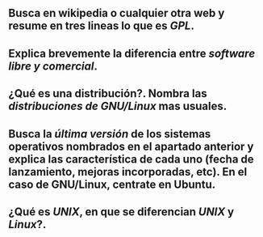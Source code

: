 ## Busca en wikipedia o cualquier otra web y resume en tres lineas lo que es _GPL_.

## Explica brevemente la diferencia entre _software libre y comercial_.

## ¿Qué es una distribución?. Nombra las _distribuciones de GNU/Linux_ mas usuales.

## Busca la _última versión_ de los sistemas operativos nombrados en el apartado anterior y explica las característica de cada uno (fecha de lanzamiento, mejoras incorporadas, etc). En el caso de GNU/Linux, centrate en Ubuntu.

## ¿Qué es _UNIX_, en que se diferencian _UNIX_ y _Linux_?.
